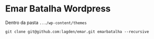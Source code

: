 Emar Batalha Wordpress
======================

Dentro da pasta `.../wp-content/themes`
    
    git clone git@github.com:lagden/emar.git emarbatalha --recursive

